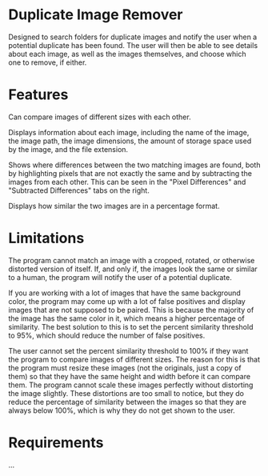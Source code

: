 # Duplicate Image Remover
Designed to search folders for duplicate images and notify the user when a potential duplicate has been found. 
The user will then be able to see details about each image, as well as the images themselves, and choose which 
one to remove, if either.

# Features
Can compare images of different sizes with each other.

Displays information about each image, including the name of the image, the image path, the image
dimensions, the amount of storage space used by the image, and the file extension.

Shows where differences between the two matching images are found, both by highlighting pixels 
that are not exactly the same and by subtracting the images from each other. This can be seen in the "Pixel
Differences" and "Subtracted Differences" tabs on the right.

Displays how similar the two images are in a percentage format.

# Limitations
The program cannot match an image with a cropped, rotated, or otherwise distorted version of itself. If, 
and only if, the images look the same or similar to a human, the program will notify the user of a 
potential duplicate.

If you are working with a lot of images that have the same background color, the program may come up with
a lot of false positives and display images that are not supposed to be paired. This is because the 
majority of the image has the same color in it, which means a higher percentage of similarity. The best
solution to this is to set the percent similarity threshold to 95%, which should reduce the number of false
positives.

The user cannot set the percent similarity threshold to 100% if they want the program to compare images of
different sizes. The reason for this is that the program must resize these images (not the originals, just 
a copy of them) so that they have the same height and width before it can compare them. The program cannot
scale these images perfectly without distorting the image slightly. These distortions are too small to notice,
but they do reduce the percentage of similarity between the images so that they are always below 100%, which
is why they do not get shown to the user.

# Requirements
...
